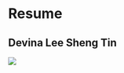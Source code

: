 # Resume
## Devina Lee Sheng Tin
<img src="portfolio/assets/images/headshot.jpg" style="float: left;margin-right: 10px;" />